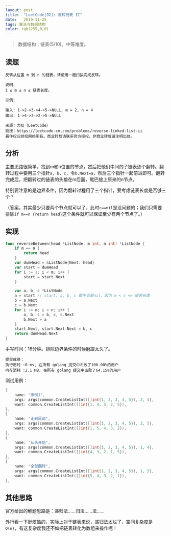 ```yaml
---
layout: post
title:  "LeetCode[92]: 反转链表 II"
date:   2019-11-25
tags: 算法与数据结构
color: rgb(255,0,0)
---
```


> 数据结构：链表(5/10)。中等难度。

## 读题

```text
反转从位置 m 到 n 的链表。请使用一趟扫描完成反转。

说明:
1 ≤ m ≤ n ≤ 链表长度。

示例:

输入: 1->2->3->4->5->NULL, m = 2, n = 4
输出: 1->4->3->2->5->NULL

来源：力扣（LeetCode）
链接：https://leetcode-cn.com/problems/reverse-linked-list-ii
著作权归领扣网络所有。商业转载请联系官方授权，非商业转载请注明出处。
```

## 分析

主要思路很简单，找到m和n位置的节点，然后把他们中间的子链表逐个翻转。翻转过程中要用三个指针`a, b, c`，令`b.Next=a`，然后三个指针一起前进即可。翻转完成后，把翻转过的链表的头接在m后面，尾巴接上原来的n节点。

特别要注意的是边界条件，因为翻转过程用了三个指针，要考虑链表长度是否够三个？

（答案，其实最少只要两个节点就可以了，此时`c==nil`是没问题的；我们只需要排除`if m==n {return head}`这个条件就可以保证至少有两个节点了。）

## 实现

```go
func reverseBetween(head *ListNode, m int, n int) *ListNode {
    if m == n {
        return head
    }
    var dumHead = &ListNode{Next: head}
    var start = dumHead
    for i := 1; i < m; i++ {
        start = start.Next
    }

    var a, b, c *ListNode
    a = start // start, a, b, c 都不会是nil，因为 m < n <= 链表长度
    b = a.Next
    c = b.Next
    for i := m; i < n; i++ {
        a, b, c = b, c, c.Next
        b.Next = a
    }
    start.Next, start.Next.Next = b, c
    return dumHead.Next
}
```

手写时间：16分钟。排除边界条件的时候磨蹭太久了。

```text
提交成绩：
执行用时 :0 ms, 在所有 golang 提交中击败了100.00%的用户
内存消耗 :2.1 MB, 在所有 golang 提交中击败了64.15%的用户
```

测试用例：

```go
{
    name: "示例1",
    args: args{common.CreateListInt([]int{1, 2, 3, 4, 5}), 2, 4},
    want: common.CreateListInt([]int{1, 4, 3, 2, 5}),
},
{
    name: "走到尾部",
    args: args{common.CreateListInt([]int{1, 2, 3, 4, 5}), 2, 5},
    want: common.CreateListInt([]int{1, 5, 4, 3, 2}),
},
{
    name: "从头开始",
    args: args{common.CreateListInt([]int{1, 2, 3, 4, 5}), 1, 4},
    want: common.CreateListInt([]int{4, 3, 2, 1, 5}),
},
{
    name: "全部翻转",
    args: args{common.CreateListInt([]int{1, 2, 3, 4, 5}), 1, 5},
    want: common.CreateListInt([]int{5, 4, 3, 2, 1}),
},
```

## 其他思路

官方给出的解题思路是：递归法……归法……法……

外行看一下挺炫酷的，实际上对于链表来说，递归法太烂了，空间复杂度是`O(n)`，有这复杂度我还不如把链表转化为数组来操作呢！
